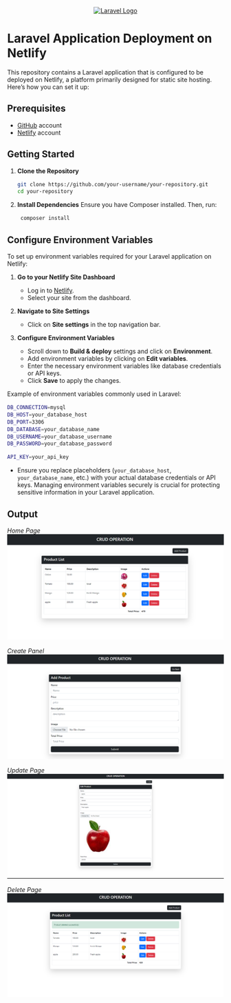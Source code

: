 <p align="center"><a href="https://laravel.com" target="_blank"><img src="https://raw.githubusercontent.com/laravel/art/master/logo-lockup/5%20SVG/2%20CMYK/1%20Full%20Color/laravel-logolockup-cmyk-red.svg" width="400" alt="Laravel Logo"></a></p>

# Laravel Application Deployment on Netlify

This repository contains a Laravel application that is configured to be deployed on Netlify, a platform primarily designed for static site hosting. Here’s how you can set it up:

## Prerequisites

- [GitHub](https://github.com/) account
- [Netlify](https://www.netlify.com/) account

## Getting Started

1. **Clone the Repository**

   ```bash
   git clone https://github.com/your-username/your-repository.git
   cd your-repository

2. **Install Dependencies**
   Ensure you have Composer installed. Then, run:
   ```bash
    composer install

## Configure Environment Variables

To set up environment variables required for your Laravel application on Netlify:

1. **Go to your Netlify Site Dashboard**

   - Log in to [Netlify](https://www.netlify.com/).
   - Select your site from the dashboard.

2. **Navigate to Site Settings**

   - Click on **Site settings** in the top navigation bar.

3. **Configure Environment Variables**

   - Scroll down to **Build & deploy** settings and click on **Environment**.
   - Add environment variables by clicking on **Edit variables**.
   - Enter the necessary environment variables like database credentials or API keys.
   - Click **Save** to apply the changes.

Example of environment variables commonly used in Laravel:

```bash
DB_CONNECTION=mysql
DB_HOST=your_database_host
DB_PORT=3306
DB_DATABASE=your_database_name
DB_USERNAME=your_database_username
DB_PASSWORD=your_database_password
```
```bash
API_KEY=your_api_key
```

- Ensure you replace placeholders (`your_database_host`, `your_database_name`, etc.) with your actual database credentials or API keys. Managing environment variables securely is crucial for protecting sensitive information in your Laravel application.

<h2>Output</h2>

*Home Page*
![Home Page](Screenshots/index.png)

*Create Panel*
![UPload Panel](Screenshots/create.png)

*Update Page*
![Search Pane](Screenshots/edit.png)

*Delete Page*
![S3 - AWS](Screenshots/delete.png)

